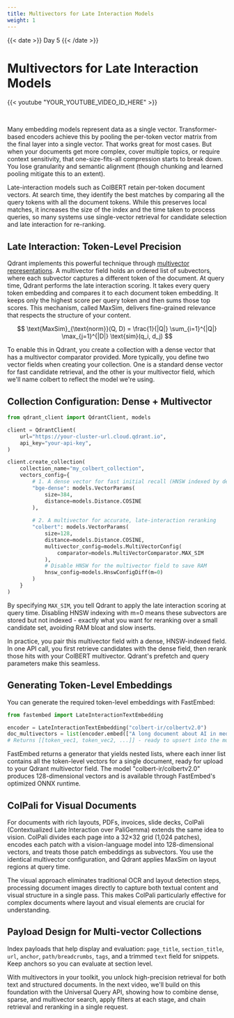 ```yaml
---
title: Multivectors for Late Interaction Models
weight: 1
---
```


{{< date >}} Day 5 {{< /date >}}

# Multivectors for Late Interaction Models

{{< youtube "YOUR_YOUTUBE_VIDEO_ID_HERE" >}}

<br/>

Many embedding models represent data as a single vector. Transformer-based encoders achieve this by pooling the per-token vector matrix from the final layer into a single vector. That works great for most cases. But when your documents get more complex, cover multiple topics, or require context sensitivity, that one-size-fits-all compression starts to break down. You lose granularity and semantic alignment (though chunking and learned pooling mitigate this to an extent).

Late-interaction models such as ColBERT retain per-token document vectors. At search time, they identify the best matches by comparing all the query tokens with all the document tokens. While this preserves local matches, it increases the size of the index and the time taken to process queries, so many systems use single-vector retrieval for candidate selection and late interaction for re-ranking.

## Late Interaction: Token-Level Precision

Qdrant implements this powerful technique through [multivector representations](/documentation/concepts/vectors/#multivectors). A multivector field holds an ordered list of subvectors, where each subvector captures a different token of the document. At query time, Qdrant performs the late interaction scoring. It takes every query token embedding and compares it to each document token embedding. It keeps only the highest score per query token and then sums those top scores. This mechanism, called MaxSim, delivers fine-grained relevance that respects the structure of your content.

$$ \text{MaxSim}_{\text{norm}}(Q, D) = \frac{1}{|Q|} \sum_{i=1}^{|Q|} \max_{j=1}^{|D|} \text{sim}(q_i, d_j) $$

To enable this in Qdrant, you create a collection with a dense vector that has a multivector comparator provided. More typically, you define two vector fields when creating your collection. One is a standard dense vector for fast candidate retrieval, and the other is your multivector field, which we'll name colbert to reflect the model we're using.

## Collection Configuration: Dense + Multivector

```python
from qdrant_client import QdrantClient, models

client = QdrantClient(
    url="https://your-cluster-url.cloud.qdrant.io",
    api_key="your-api-key",
)

client.create_collection(
    collection_name="my_colbert_collection",
    vectors_config={
        # 1. A dense vector for fast initial recall (HNSW indexed by default)
        "bge-dense": models.VectorParams(
            size=384,
            distance=models.Distance.COSINE
        ),
        
        # 2. A multivector for accurate, late-interaction reranking
        "colbert": models.VectorParams(
            size=128,
            distance=models.Distance.COSINE,
            multivector_config=models.MultiVectorConfig(
                comparator=models.MultiVectorComparator.MAX_SIM
            ),
            # Disable HNSW for the multivector field to save RAM
            hnsw_config=models.HnswConfigDiff(m=0)
        )
    }
)
```

By specifying `MAX_SIM`, you tell Qdrant to apply the late interaction scoring at query time. Disabling HNSW indexing with m=0 means these subvectors are stored but not indexed - exactly what you want for reranking over a small candidate set, avoiding RAM bloat and slow inserts.

In practice, you pair this multivector field with a dense, HNSW-indexed field. In one API call, you first retrieve candidates with the dense field, then rerank those hits with your ColBERT multivector. Qdrant's prefetch and query parameters make this seamless.

## Generating Token-Level Embeddings

You can generate the required token-level embeddings with FastEmbed:

```python
from fastembed import LateInteractionTextEmbedding

encoder = LateInteractionTextEmbedding("colbert-ir/colbertv2.0")
doc_multivectors = list(encoder.embed(["A long document about AI in medicine."]))
# Returns [[token_vec1, token_vec2, ...]] - ready to upsert into the multivector field
```

FastEmbed returns a generator that yields nested lists, where each inner list contains all the token-level vectors for a single document, ready for upload to your Qdrant multivector field. The model "colbert-ir/colbertv2.0" produces 128-dimensional vectors and is available through FastEmbed's optimized ONNX runtime.

## ColPali for Visual Documents

For documents with rich layouts, PDFs, invoices, slide decks, ColPali (Contextualized Late Interaction over PaliGemma) extends the same idea to vision. ColPali divides each page into a 32×32 grid (1,024 patches), encodes each patch with a vision-language model into 128-dimensional vectors, and treats those patch embeddings as subvectors. You use the identical multivector configuration, and Qdrant applies MaxSim on layout regions at query time.

The visual approach eliminates traditional OCR and layout detection steps, processing document images directly to capture both textual content and visual structure in a single pass. This makes ColPali particularly effective for complex documents where layout and visual elements are crucial for understanding.

## Payload Design for Multi-vector Collections

Index payloads that help display and evaluation: `page_title`, `section_title`, `url`, `anchor`, `path/breadcrumbs`, `tags`, and a trimmed `text` field for snippets. Keep anchors so you can evaluate at section level.

With multivectors in your toolkit, you unlock high-precision retrieval for both text and structured documents. In the next video, we'll build on this foundation with the Universal Query API, showing how to combine dense, sparse, and multivector search, apply filters at each stage, and chain retrieval and reranking in a single request. 